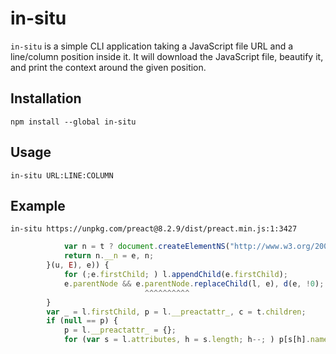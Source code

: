 # in-situ

`in-situ` is a simple CLI application taking a JavaScript file URL and a line/column position inside
it.  It will download the JavaScript file, beautify it, and print the context around the given
position.

## Installation

```
npm install --global in-situ
```

## Usage

```
in-situ URL:LINE:COLUMN
```

## Example

```
in-situ https://unpkg.com/preact@8.2.9/dist/preact.min.js:1:3427
```
```js
            var n = t ? document.createElementNS("http://www.w3.org/2000/svg", e) : document.createElement(e);
            return n.__n = e, n;
        }(u, E), e)) {
            for (;e.firstChild; ) l.appendChild(e.firstChild);
            e.parentNode && e.parentNode.replaceChild(l, e), d(e, !0);
                              ^^^^^^^^^^
        }
        var _ = l.firstChild, p = l.__preactattr_, c = t.children;
        if (null == p) {
            p = l.__preactattr_ = {};
            for (var s = l.attributes, h = s.length; h--; ) p[s[h].name] = s[h].value;
```
